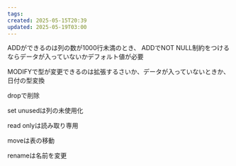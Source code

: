 ```yaml
---
tags: 
created: 2025-05-15T20:39
updated: 2025-05-19T03:00
---
```


ADDができるのは列の数が1000行未満のとき、
ADDでNOT NULL制約をつけるならデータが入っていないかデフォルト値が必要

MODIFYで型が変更できるのは拡張するさいか、データが入っていないときか、日付の型変換

dropで削除

set unusedは列の未使用化

read onlyは読み取り専用

moveは表の移動

renameは名前を変更